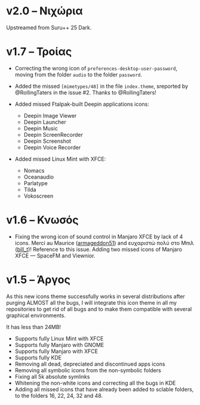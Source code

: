 # v2.0 – Νιχώρια

Upstreamed from Suru++ 25 Dark.

# v1.7 – Τροίας

* Correcting the wrong icon of `preferences-desktop-user-password`, moving from the folder `audio` to the folder `password`.
* Added the missed `[mimetypes/48]` in the file `index.theme`, sreported by @RollingTaters in the issue #2. Thanks to @RollingTaters!

* Added missed Ftalpak-built Deepin applications icons:
  * Deepin Image Viewer
  * Deepin Launcher
  * Deepin Music
  * Deepin ScreenRecorder
  * Deepin Screenshot
  * Deepin Voice Recorder

* Added missed Linux Mint with XFCE:
  * Nomacs
  * Oceanaudio
  * Parlatype
  * Tilda
  * Vokoscreen

# v1.6 – Κνωσός

* Fixing the wrong icon of sound control in Manjaro XFCE by lack of 4 icons. Merci au Maurice ([armageddon51](https://opendesktop.org/member/365784/)) and ευχαριστώ πολύ στο Μπιλ ([bill_t](https://forum.manjaro.org/t/help-with-taskbar-sound-control-icon-third-party-icon/))! Reference to this issue.
Adding two missed icons of Manjaro XFCE — SpaceFM and Viewnior.


# v1.5 – Άργος

As this new icons theme successfully works in several distributions after purging ALMOST all the bugs, I will integrate this icon theme in all my repositories to get rid of all bugs and to make them compatible with several graphical environments.

It has less than 24MB!

* Supports fully Linux Mint with XFCE
* Supports fully Manjaro with GNOME
* Supports fully Manjaro with XFCE
* Supports fully KDE
* Removing all dead, depreciated and discontinued apps icons
* Removing all symbolic icons from the non-symbolic folders
* Fixing all 5k absolute symlinks
* Whitening the non-white icons and correcting all the bugs in KDE
* Adding all missed icons that have already been added to sclable folders, to the folders 16, 22, 24, 32 and 48.



